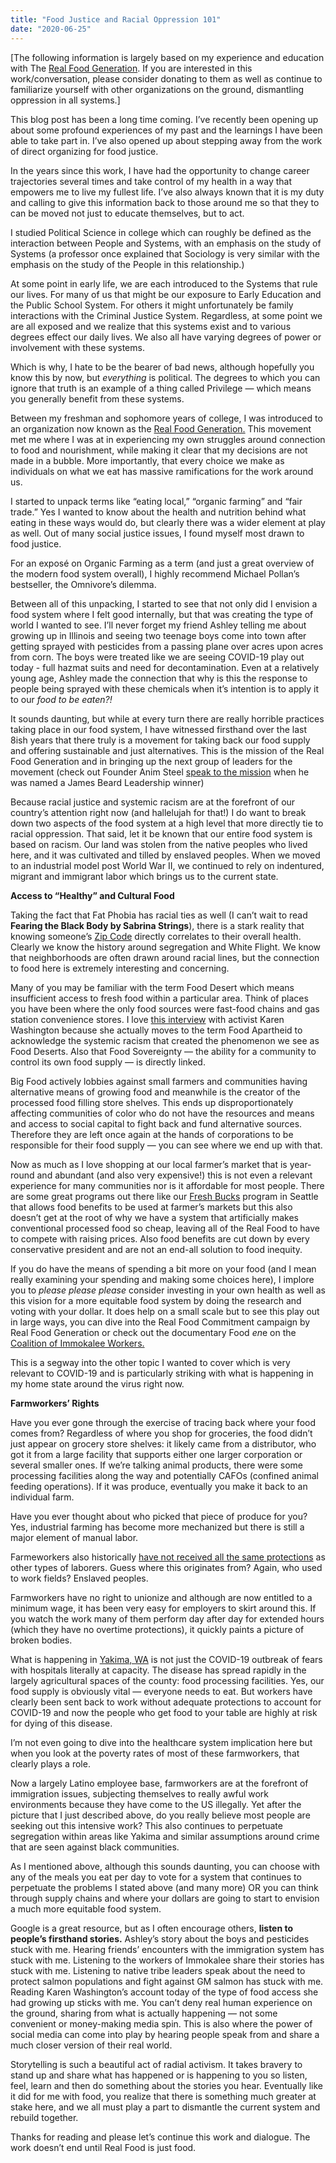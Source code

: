 ```yaml
---
title: "Food Justice and Racial Oppression 101"
date: "2020-06-25"
---
```


[The following information is largely based on my experience and education with The [Real Food Generation](https://www.realfoodgen.org/). If you are interested in this work/conversation, please consider donating to them as well as continue to familiarize yourself with other organizations on the ground, dismantling oppression in all systems.] 


This blog post has been a long time coming. I’ve recently been opening up about some profound experiences of my past and the learnings I have been able to take part in. I’ve also opened up about stepping away from the work of direct organizing for food justice. 

In the years since this work, I have had the opportunity to change career trajectories several times and take control of my health in a way that empowers me to live my fullest life. I’ve also always known that it is my duty and calling to give this information back to those around me so that they to can be moved not just to educate themselves, but to act. 

I studied Political Science in college which can roughly be defined as the interaction between People and Systems, with an emphasis on the study of Systems (a professor once explained that Sociology is very similar with the emphasis on the study of the People in this relationship.) 

At some point in early life, we are each introduced to the Systems that rule our lives. For many of us that might be our exposure to Early Education and the Public School System. For others it might unfortunately be family interactions with the Criminal Justice System. Regardless, at some point we are all exposed and we realize that this systems exist and to various degrees effect our daily lives. We also all have varying degrees of power or involvement with these systems. 

Which is why, I hate to be the bearer of bad news, although hopefully you know this by now, but *everything* is political. The degrees to which you can ignore that truth is an example of a thing called Privilege — which means you generally benefit from these systems.

Between my freshman and sophomore years of college, I was introduced to an organization now known as the [Real Food Generation.](https://www.realfoodgen.org/) This movement met me where I was at in experiencing my own struggles around connection to food and nourishment, while making it clear that my decisions are not made in a bubble. More importantly, that every choice we make as individuals on what we eat has massive ramifications for the work around us. 

I started to unpack terms like “eating local,” “organic farming” and “fair trade.” Yes I wanted to know about the health and nutrition behind what eating in these ways would do, but clearly there was a wider element at play as well. Out of many social justice issues, I found myself most drawn to food justice.  

For an exposé on Organic Farming as a term (and just a great overview of the modern food system overall), I highly recommend Michael Pollan’s bestseller, the Omnivore’s dilemma. 

Between all of this unpacking, I started to see that not only did I envision a food system where I felt good internally, but that was creating the type of world I wanted to see. I’ll never forget my friend Ashley telling me about growing up in Illinois and seeing  two teenage boys come into town after getting sprayed with pesticides from a passing plane over acres upon acres from corn. The boys were treated like we are seeing COVID-19 play out today - full hazmat suits and need for decontamination. Even at a relatively young age, Ashley made the connection that why is this the response to people being sprayed with these chemicals when it’s intention is to apply it to our *food to be eaten?!* 

It sounds daunting, but while at every turn there are really horrible practices taking place in our food system, I have witnessed firsthand over the last 8ish years that there truly is a movement for taking back our food supply and offering sustainable and just alternatives. This is the mission of the Real Food Generation and in bringing up the next group of leaders for the movement (check out Founder Anim Steel [speak to the mission](https://www.youtube.com/watch?v=_YXGwqvEcBs_) when he was named a James Beard Leadership winner)

Because racial justice and systemic racism are at the forefront of our country’s attention right now (and hallelujah for that!) I do want to break down two aspects of the food system at a high level that more directly tie to racial oppression. That said, let it be known that our entire food system is based on racism. Our land was stolen from the native peoples who lived here, and it was cultivated and tilled by enslaved peoples. When we moved to an industrial model post World War II, we continued to rely on indentured, migrant and immigrant labor which brings us to the current state. 

**Access to “Healthy” and Cultural Food** 

Taking the fact that Fat Phobia has racial ties as well (I can’t wait to read **Fearing the Black Body by Sabrina Strings**), there is a stark reality that knowing someone’s [Zip Code](https://www.usnews.com/opinion/blogs/policy-dose/articles/2016-04-14/theres-a-huge-health-equity-gap-between-whites-and-minorities) directly correlates to their overall health. Clearly we know the history around segregation and White Flight. We know that neighborhoods are often drawn around racial lines, but the connection to food here is extremely interesting and concerning. 

Many of you may be familiar with the term Food Desert which means insufficient access to fresh food within a particular area. Think of places you have been where the only food sources were fast-food chains and gas station convenience stores. I love [this interview](https://www.theguardian.com/society/2018/may/15/food-apartheid-food-deserts-racism-inequality-america-karen-washington-interview) with activist Karen Washington because she actually moves to the term Food Apartheid to acknowledge the systemic racism that created the phenomenon we see as Food Deserts. Also that Food Sovereignty — the ability for a community to control its own food supply — is directly linked. 

Big Food actively lobbies against small farmers and communities having alternative means of growing food and meanwhile is the creator of the processed food filling store shelves. This ends up disproportionately affecting communities of color who do not have the resources and means and access to social capital to fight back and fund alternative sources. Therefore they are left once again at the hands of corporations to be responsible for their food supply — you can see where we end up with that. 

Now as much as I love shopping at our local farmer’s market that is year-round and abundant (and also very expensive!) this is not even a relevant experience for many communities nor is it affordable for most people. There are some great programs out there like our [Fresh Bucks](https://www.freshbuckseattle.org/) program in Seattle that allows food benefits to be used at farmer’s markets but this also doesn’t get at the root of why we have a system that artificially makes conventional processed food so cheap, leaving all of the Real Food to have to compete with raising prices. Also food benefits are cut down by every conservative president and are not an end-all solution to food inequity. 

If you do have the means of spending a bit more on your food (and I mean really examining your spending and making some choices here), I implore you to *please please please* consider investing in your own health as well as this vision for a more equitable food system by doing the research and voting with your dollar. It does help on a small scale but to see this play out in large ways, you can dive into the Real Food Commitment campaign by Real Food Generation or check out the documentary Food $en$e on the [Coalition of Immokalee Workers.](https://ciw-online.org/) 

This is a segway into the other topic I wanted to cover which is very relevant to COVID-19 and is particularly striking with what is happening in my home state around the virus right now.

**Farmworkers’ Rights** 

Have you ever gone through the exercise of tracing back where your food comes from? Regardless of where you shop for groceries, the food didn’t just appear on grocery store shelves: it likely came from a distributor, who got it from a large facility that supports either one larger corporation or several smaller ones. If we’re talking animal products, there were some processing facilities along the way and potentially CAFOs (confined animal feeding operations). If it was produce, eventually you make it back to an individual farm.

Have you ever thought about who picked that piece of produce for you? Yes, industrial farming has become more mechanized but there is still a major element of manual labor. 

Farmeworkers also historically [have not received all the same protections](https://www.farmworkerjustice.org/advocacy-and-programs/us-labor-law-farmworkers) as other types of laborers. Guess where this originates from? Again, who used to work fields? Enslaved peoples. 

Farmworkers have no right to unionize and although are now entitled to a minimum wage, it has been very easy for employers to skirt around this. If you watch the work many of them perform day after day for extended hours (which they have no overtime protections), it quickly paints a picture of broken bodies.

What is happening in [Yakima, WA](https://www.seattletimes.com/seattle-news/health/in-yakima-county-as-cases-soar-community-spread-increasingly-drives-the-pandemic/) is not just the COVID-19 outbreak of fears with hospitals literally at capacity. The disease has spread rapidly in the largely agricultural spaces of the county: food processing facilities. Yes, our food supply is obviously vital — everyone needs to eat. But workers have clearly been sent back to work without adequate protections to account for COVID-19 and now the people who get food to your table are highly at risk for dying of this disease. 

I’m not even going to dive into the healthcare system implication here but when you look at the poverty rates of most of these farmworkers, that clearly plays a role. 

Now a largely Latino employee base, farmworkers are at the forefront of immigration issues, subjecting themselves to really awful work environments because they have come to the US illegally. Yet after the picture that I just described above, do you really believe most people are seeking out this intensive work? This also continues to perpetuate segregation within areas like Yakima and similar assumptions around crime that are seen against black communities. 

As I mentioned above, although this sounds daunting, you can choose with any of the meals you eat per day to vote for a system that continues to perpetuate the problems I stated above (and many more) OR you can think through supply chains and where your dollars are going to start to envision a much more equitable food system.

Google is a great resource, but as I often encourage others, **listen to people’s firsthand stories.** Ashley’s story about the boys and pesticides stuck with me. Hearing friends’ encounters with the immigration system has stuck with me. Listening to the workers of Immokalee share their stories has stuck with me. Listening to native tribe leaders speak about the need to protect salmon populations and fight against GM salmon has stuck with me. Reading Karen Washington’s account today of the type of food access she had growing up sticks with me. You can’t deny real human experience on the ground, sharing from what is actually happening — not some convenient or money-making media spin. This is also where the power of social media can come into play by hearing people speak from and share a much closer version of their real world. 

Storytelling is such a beautiful act of radial activism. It takes bravery to stand up and share what has happened or is happening to you so listen, feel, learn and then do something about the stories you hear. Eventually like it did for me with food, you realize that there is something much greater at stake here, and we all must play a part to dismantle the current system and rebuild together. 

Thanks for reading and please let’s continue this work and dialogue. The work doesn’t end until Real Food is just food. 
